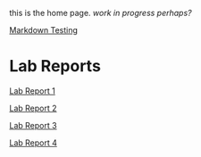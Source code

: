 <meta http-equiv="refresh" content="10">

this is the home page. *work in progress perhaps?*

[Markdown Testing](markdowntest.md)

# Lab Reports
[Lab Report 1](lab-report-1-week-2.html)

[Lab Report 2](lab-report-2-week-4.html)

[Lab Report 3](lab-report-3-week-6.html)

[Lab Report 4](lab-report-4-week-8.html)
